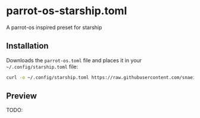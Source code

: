 # parrot-os-starship.toml

A parrot-os inspired preset for starship

## Installation

Downloads the `parrot-os.toml` file and places it in your `~/.config/starship.toml` file:

```bash
curl -o ~/.config/starship.toml https://raw.githubusercontent.com/snaeil/parrot-os-starship.toml/main/parrot-os.toml
```

## Preview

TODO:
